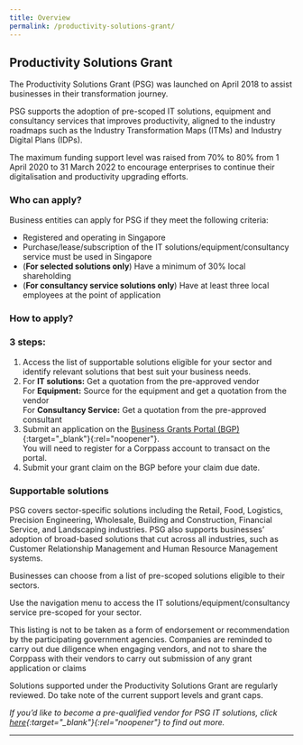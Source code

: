 ```yaml
---
title: Overview
permalink: /productivity-solutions-grant/
---
```


## Productivity Solutions Grant

The Productivity Solutions Grant (PSG) was launched on April 2018 to assist businesses in their transformation journey.

PSG supports the adoption of pre-scoped IT solutions, equipment and consultancy services that improves productivity, aligned to the industry roadmaps such as the Industry Transformation Maps (ITMs) and Industry Digital Plans (IDPs).

The maximum funding support level was raised from 70% to 80% from 1 April 2020 to 31 March 2022 to encourage enterprises to continue their digitalisation and productivity upgrading efforts.

### Who can apply?

Business entities can apply for PSG if they meet the following criteria:

- Registered and operating in Singapore
- Purchase/lease/subscription of the IT solutions/equipment/consultancy service must be used in Singapore
- (**For selected solutions only**) Have a minimum of 30% local shareholding
- (**For consultancy service solutions only**) Have at least three local employees at the point of application

### How to apply?

### 3 steps:

1. Access the list of supportable solutions eligible for your sector and identify relevant solutions that best suit your business needs.
2. For **IT solutions:** Get a quotation from the pre-approved vendor
   <br>For **Equipment:** Source for the equipment and get a quotation from the vendor
   <br> For **Consultancy Service:** Get a quotation from the pre-approved consultant
3. Submit an application on the [Business Grants Portal (BGP)](https://www.businessgrants.gov.sg/){:target="\_blank"}{:rel="noopener"}.
   <br>You will need to register for a Corppass account to transact on the portal.
4. Submit your grant claim on the BGP before your claim due date.

### Supportable solutions

PSG covers sector-specific solutions including the Retail, Food, Logistics, Precision Engineering, Wholesale, Building and Construction, Financial Service, and Landscaping industries. PSG also supports businesses’ adoption of broad-based solutions that cut across all industries, such as Customer Relationship Management and Human Resource Management systems.

Businesses can choose from a list of pre-scoped solutions eligible to their sectors.

Use the navigation menu to access the IT solutions/equipment/consultancy service pre-scoped for your sector.

This listing is not to be taken as a form of endorsement or recommendation by the participating government agencies. Companies are reminded to carry out due diligence when engaging vendors, and not to share the Corppass with their vendors to carry out submission of any grant application or claims

Solutions supported under the Productivity Solutions Grant are regularly reviewed. Do take note of the current support levels and grant caps.

_If you’d like to become a pre-qualified vendor for PSG IT solutions, click [here](https://www.imda.gov.sg/icmvendors){:target="\_blank"}{:rel="noopener"} to find out more._

---
